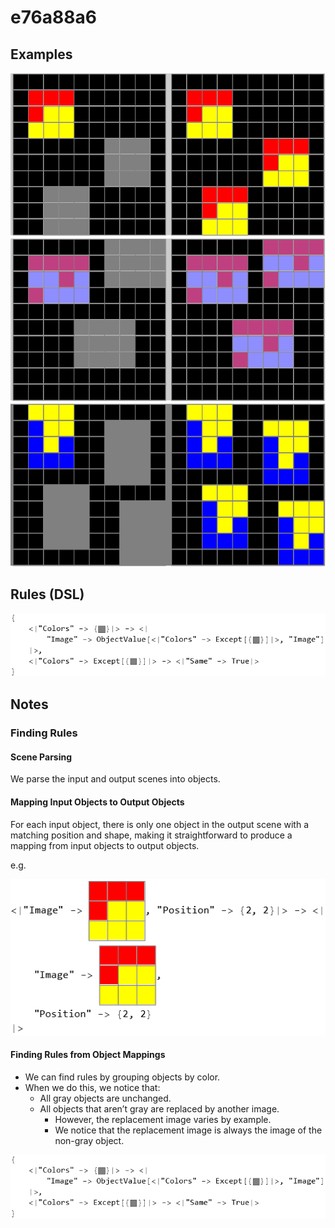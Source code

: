 # e76a88a6

## Examples

![ARC examples for e76a88a6](examples.png?raw=true)

## Rules (DSL)

![DSL rules for e76a88a6](rules.png?raw=true)

## Notes

### Finding Rules


#### Scene Parsing

We parse the input and output scenes into objects.


#### Mapping Input Objects to Output Objects

For each input object, there is only one object in the output scene with a matching position and  shape, making it straightforward to produce a mapping from input objects to output objects.

e.g.


![image 1](image1.png?raw=true)


#### Finding Rules from Object Mappings

* We can find rules by grouping objects by color.
* When we do this, we notice that:
   * All gray objects are unchanged.
   * All objects that aren’t gray are replaced by another image.
       * However, the replacement image varies by example.
       * We notice that the replacement image is always the image of the non-gray object.

![image 2](image2.png?raw=true)
